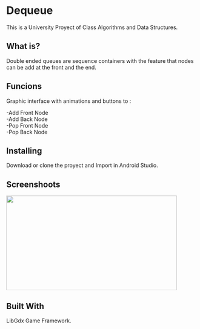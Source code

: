 

# Dequeue
This is a University Proyect of Class Algorithms and Data Structures.

## What is?
Double ended queues are sequence containers with the feature that nodes can be add at the front and the end. 

## Funcions

Graphic interface with animations and buttons to : 

-Add Front Node                                                                                                  
-Add Back Node      
-Pop Front Node                               
-Pop Back Node                            

## Installing

Download or clone the proyect and Import in Android Studio.

## Screenshoots

<img src="https://raw.githubusercontent.com/salvadordeveloper/Dequeue//master/screenshoots/1.JPG" width="450" height="250" />

## Built With

LibGdx Game Framework.

